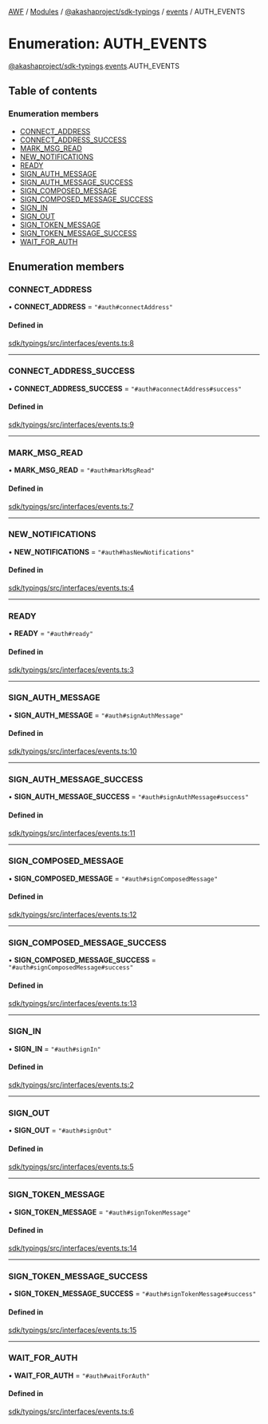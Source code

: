 [AWF](../README.md) / [Modules](../modules.md) / [@akashaproject/sdk-typings](../modules/akashaproject_sdk_typings.md) / [events](../modules/akashaproject_sdk_typings.events.md) / AUTH\_EVENTS

# Enumeration: AUTH\_EVENTS

[@akashaproject/sdk-typings](../modules/akashaproject_sdk_typings.md).[events](../modules/akashaproject_sdk_typings.events.md).AUTH_EVENTS

## Table of contents

### Enumeration members

- [CONNECT\_ADDRESS](akashaproject_sdk_typings.events.AUTH_EVENTS.md#connect_address)
- [CONNECT\_ADDRESS\_SUCCESS](akashaproject_sdk_typings.events.AUTH_EVENTS.md#connect_address_success)
- [MARK\_MSG\_READ](akashaproject_sdk_typings.events.AUTH_EVENTS.md#mark_msg_read)
- [NEW\_NOTIFICATIONS](akashaproject_sdk_typings.events.AUTH_EVENTS.md#new_notifications)
- [READY](akashaproject_sdk_typings.events.AUTH_EVENTS.md#ready)
- [SIGN\_AUTH\_MESSAGE](akashaproject_sdk_typings.events.AUTH_EVENTS.md#sign_auth_message)
- [SIGN\_AUTH\_MESSAGE\_SUCCESS](akashaproject_sdk_typings.events.AUTH_EVENTS.md#sign_auth_message_success)
- [SIGN\_COMPOSED\_MESSAGE](akashaproject_sdk_typings.events.AUTH_EVENTS.md#sign_composed_message)
- [SIGN\_COMPOSED\_MESSAGE\_SUCCESS](akashaproject_sdk_typings.events.AUTH_EVENTS.md#sign_composed_message_success)
- [SIGN\_IN](akashaproject_sdk_typings.events.AUTH_EVENTS.md#sign_in)
- [SIGN\_OUT](akashaproject_sdk_typings.events.AUTH_EVENTS.md#sign_out)
- [SIGN\_TOKEN\_MESSAGE](akashaproject_sdk_typings.events.AUTH_EVENTS.md#sign_token_message)
- [SIGN\_TOKEN\_MESSAGE\_SUCCESS](akashaproject_sdk_typings.events.AUTH_EVENTS.md#sign_token_message_success)
- [WAIT\_FOR\_AUTH](akashaproject_sdk_typings.events.AUTH_EVENTS.md#wait_for_auth)

## Enumeration members

### CONNECT\_ADDRESS

• **CONNECT\_ADDRESS** = `"#auth#connectAddress"`

#### Defined in

[sdk/typings/src/interfaces/events.ts:8](https://github.com/AKASHAorg/akasha-world-framework/blob/d81a7246/sdk/typings/src/interfaces/events.ts#L8)

___

### CONNECT\_ADDRESS\_SUCCESS

• **CONNECT\_ADDRESS\_SUCCESS** = `"#auth#aconnectAddress#success"`

#### Defined in

[sdk/typings/src/interfaces/events.ts:9](https://github.com/AKASHAorg/akasha-world-framework/blob/d81a7246/sdk/typings/src/interfaces/events.ts#L9)

___

### MARK\_MSG\_READ

• **MARK\_MSG\_READ** = `"#auth#markMsgRead"`

#### Defined in

[sdk/typings/src/interfaces/events.ts:7](https://github.com/AKASHAorg/akasha-world-framework/blob/d81a7246/sdk/typings/src/interfaces/events.ts#L7)

___

### NEW\_NOTIFICATIONS

• **NEW\_NOTIFICATIONS** = `"#auth#hasNewNotifications"`

#### Defined in

[sdk/typings/src/interfaces/events.ts:4](https://github.com/AKASHAorg/akasha-world-framework/blob/d81a7246/sdk/typings/src/interfaces/events.ts#L4)

___

### READY

• **READY** = `"#auth#ready"`

#### Defined in

[sdk/typings/src/interfaces/events.ts:3](https://github.com/AKASHAorg/akasha-world-framework/blob/d81a7246/sdk/typings/src/interfaces/events.ts#L3)

___

### SIGN\_AUTH\_MESSAGE

• **SIGN\_AUTH\_MESSAGE** = `"#auth#signAuthMessage"`

#### Defined in

[sdk/typings/src/interfaces/events.ts:10](https://github.com/AKASHAorg/akasha-world-framework/blob/d81a7246/sdk/typings/src/interfaces/events.ts#L10)

___

### SIGN\_AUTH\_MESSAGE\_SUCCESS

• **SIGN\_AUTH\_MESSAGE\_SUCCESS** = `"#auth#signAuthMessage#success"`

#### Defined in

[sdk/typings/src/interfaces/events.ts:11](https://github.com/AKASHAorg/akasha-world-framework/blob/d81a7246/sdk/typings/src/interfaces/events.ts#L11)

___

### SIGN\_COMPOSED\_MESSAGE

• **SIGN\_COMPOSED\_MESSAGE** = `"#auth#signComposedMessage"`

#### Defined in

[sdk/typings/src/interfaces/events.ts:12](https://github.com/AKASHAorg/akasha-world-framework/blob/d81a7246/sdk/typings/src/interfaces/events.ts#L12)

___

### SIGN\_COMPOSED\_MESSAGE\_SUCCESS

• **SIGN\_COMPOSED\_MESSAGE\_SUCCESS** = `"#auth#signComposedMessage#success"`

#### Defined in

[sdk/typings/src/interfaces/events.ts:13](https://github.com/AKASHAorg/akasha-world-framework/blob/d81a7246/sdk/typings/src/interfaces/events.ts#L13)

___

### SIGN\_IN

• **SIGN\_IN** = `"#auth#signIn"`

#### Defined in

[sdk/typings/src/interfaces/events.ts:2](https://github.com/AKASHAorg/akasha-world-framework/blob/d81a7246/sdk/typings/src/interfaces/events.ts#L2)

___

### SIGN\_OUT

• **SIGN\_OUT** = `"#auth#signOut"`

#### Defined in

[sdk/typings/src/interfaces/events.ts:5](https://github.com/AKASHAorg/akasha-world-framework/blob/d81a7246/sdk/typings/src/interfaces/events.ts#L5)

___

### SIGN\_TOKEN\_MESSAGE

• **SIGN\_TOKEN\_MESSAGE** = `"#auth#signTokenMessage"`

#### Defined in

[sdk/typings/src/interfaces/events.ts:14](https://github.com/AKASHAorg/akasha-world-framework/blob/d81a7246/sdk/typings/src/interfaces/events.ts#L14)

___

### SIGN\_TOKEN\_MESSAGE\_SUCCESS

• **SIGN\_TOKEN\_MESSAGE\_SUCCESS** = `"#auth#signTokenMessage#success"`

#### Defined in

[sdk/typings/src/interfaces/events.ts:15](https://github.com/AKASHAorg/akasha-world-framework/blob/d81a7246/sdk/typings/src/interfaces/events.ts#L15)

___

### WAIT\_FOR\_AUTH

• **WAIT\_FOR\_AUTH** = `"#auth#waitForAuth"`

#### Defined in

[sdk/typings/src/interfaces/events.ts:6](https://github.com/AKASHAorg/akasha-world-framework/blob/d81a7246/sdk/typings/src/interfaces/events.ts#L6)
